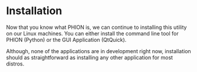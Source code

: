 # Installation

Now that you know what PHION is, we can continue to installing this utility on our Linux machines. You can either install the command line tool for PHION (Python) or the GUI Application (QtQuick).

Although, none of the applications are in development right now, installation should as straightforward as installing any other application for most distros.